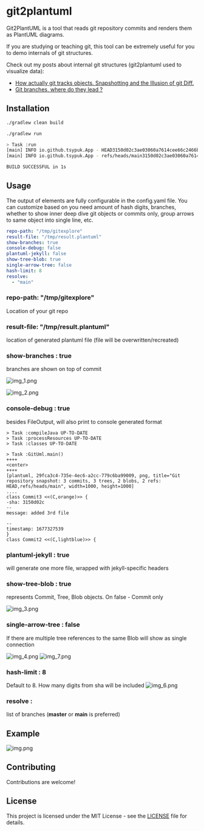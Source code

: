 # git2plantuml

Git2PlantUML is a tool that reads git repository commits and renders them as PlantUML diagrams.

If you are studying or teaching git, this tool can be extremely useful for you to demo internals of git structures.

Check out my posts about internal git structures (git2plantuml used to visualize data):
- [How actually git tracks objects. Snapshotting and the Illusion of git Diff.](https://tsypuk.github.io/posts/git-diff-illusion/)
- [Git branches, where do they lead ?](https://tsypuk.github.io/posts/git-branches/)

## Installation

```bash
./gradlew clean build

./gradlew run

> Task :run
[main] INFO io.github.tsypuk.App - HEAD3150d02c3ae03060a7614cee66c2466b4bc28614
[main] INFO io.github.tsypuk.App - refs/heads/main3150d02c3ae03060a7614cee66c2466b4bc28614

BUILD SUCCESSFUL in 1s
```

## Usage

The output of elements are fully configurable in the config.yaml file. You can customize based on you need amount of hash digits, branches, whether to show inner deep dive
git objects or commits only, group arrows to same object into single line, etc.

```yaml
repo-path: "/tmp/gitexplore"
result-file: "/tmp/result.plantuml"
show-branches: true
console-debug: false
plantuml-jekyll: false
show-tree-blob: true
single-arrow-tree: false
hash-limit: 8
resolve:
  - "main"
```

### repo-path: "/tmp/gitexplore"
Location of your git repo

### result-file: "/tmp/result.plantuml"
location of generated plantuml file (file will be overwritten/recreated)

### show-branches : true

branches are shown on top of commit

![img_1.png](img_1.png)

![img_2.png](img_2.png)

### console-debug : true
besides FileOutput, will also print to console generated format

``` shell
> Task :compileJava UP-TO-DATE
> Task :processResources UP-TO-DATE
> Task :classes UP-TO-DATE

> Task :GitUml.main()
++++
<center>
++++
[plantuml, 29fca3c4-735e-4ec6-a2cc-779c6ba99009, png, title="Git repository snapshot: 3 commits, 3 trees, 2 blobs, 2 refs: HEAD,refs/heads/main", width=1000, height=1000]
....
class Commit3 <<(C,orange)>> {
-sha: 3150d02c
--
message: added 3rd file

--
timestamp: 1677327539
}
class Commit2 <<(C,lightblue)>> {

```

### plantuml-jekyll : true
will generate one more file, wrapped with jekyll-specific headers

### show-tree-blob : true 

represents Commit, Tree, Blob objects. On false - Commit only

![img_3.png](img_3.png)

### single-arrow-tree : false

If there are multiple tree references to the same Blob will show as single connection

![img_4.png](img_4.png)
![img_7.png](img_7.png)

### hash-limit : 8

Default to 8. How many digits from sha will be included
![img_6.png](img_6.png)

### resolve :
list of branches (**master** or **main** is preferred)

## Example

![img.png](img.png)

## Contributing
Contributions are welcome!

## License
This project is licensed under the MIT License - see the [LICENSE](LICENSE) file for details.